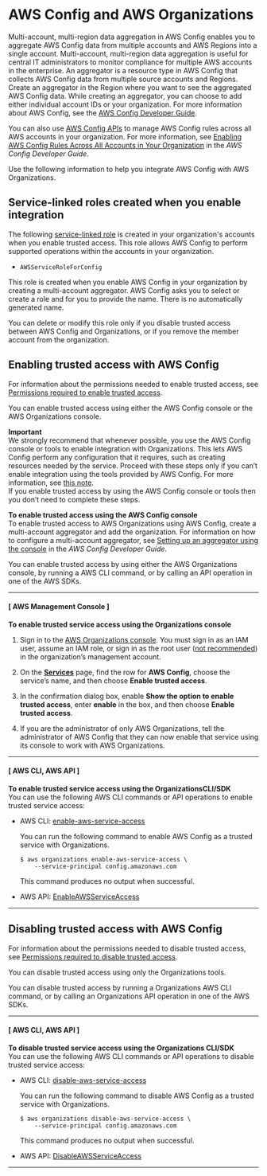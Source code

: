 # AWS Config and AWS Organizations<a name="services-that-can-integrate-config"></a>

Multi\-account, multi\-region data aggregation in AWS Config enables you to aggregate AWS Config data from multiple accounts and AWS Regions into a single account\. Multi\-account, multi\-region data aggregation is useful for central IT administrators to monitor compliance for multiple AWS accounts in the enterprise\. An aggregator is a resource type in AWS Config that collects AWS Config data from multiple source accounts and Regions\. Create an aggregator in the Region where you want to see the aggregated AWS Config data\. While creating an aggregator, you can choose to add either individual account IDs or your organization\. For more information about AWS Config, see the [AWS Config Developer Guide](https://docs.aws.amazon.com/config/latest/developerguide/)\.

You can also use [AWS Config APIs](https://docs.aws.amazon.com/config/latest/APIReference/welcome.html) to manage AWS Config rules across all AWS accounts in your organization\. For more information, see [Enabling AWS Config Rules Across All Accounts in Your Organization](https://docs.aws.amazon.com/config/latest/developerguide/config-rule-multi-account-deployment.html) in the *AWS Config Developer Guide*\.

Use the following information to help you integrate AWS Config with AWS Organizations\.



## Service\-linked roles created when you enable integration<a name="integrate-enable-slr-config"></a>

The following [service\-linked role](https://docs.aws.amazon.com/IAM/latest/UserGuide/using-service-linked-roles.html) is created in your organization's accounts when you enable trusted access\. This role allows AWS Config to perform supported operations within the accounts in your organization\. 
+ `AWSServiceRoleForConfig`

This role is created when you enable AWS Config in your organization by creating a multi\-account aggregator\. AWS Config asks you to select or create a role and for you to provide the name\. There is no automatically generated name\.

You can delete or modify this role only if you disable trusted access between AWS Config and Organizations, or if you remove the member account from the organization\.

## Enabling trusted access with AWS Config<a name="integrate-enable-ta-config"></a>

For information about the permissions needed to enable trusted access, see [Permissions required to enable trusted access](orgs_integrate_services.md#orgs_trusted_access_perms)\.

You can enable trusted access using either the AWS Config console or the AWS Organizations console\.

**Important**  
We strongly recommend that whenever possible, you use the AWS Config console or tools to enable integration with Organizations\. This lets AWS Config perform any configuration that it requires, such as creating resources needed by the service\. Proceed with these steps only if you can’t enable integration using the tools provided by AWS Config\. For more information, see [this note](orgs_integrate_services.md#important-note-about-integration)\.   
If you enable trusted access by using the AWS Config console or tools then you don’t need to complete these steps\.

**To enable trusted access using the AWS Config console**  
To enable trusted access to AWS Organizations using AWS Config, create a multi\-account aggregator and add the organization\. For information on how to configure a multi\-account aggregator, see [Setting up an aggregator using the console](https://docs.aws.amazon.com/config/latest/developerguide/setup-aggregator-console.html) in the *AWS Config Developer Guide*\.

You can enable trusted access by using either the AWS Organizations console, by running a AWS CLI command, or by calling an API operation in one of the AWS SDKs\.

------
#### [ AWS Management Console ]

**To enable trusted service access using the Organizations console**

1. Sign in to the [AWS Organizations console](https://console.aws.amazon.com/organizations/v2)\. You must sign in as an IAM user, assume an IAM role, or sign in as the root user \([not recommended](https://docs.aws.amazon.com/IAM/latest/UserGuide/best-practices.html#lock-away-credentials)\) in the organization’s management account\.

1. On the **[Services](https://console.aws.amazon.com/organizations/v2/home/services)** page, find the row for **AWS Config**, choose the service’s name, and then choose **Enable trusted access**\.

1. In the confirmation dialog box, enable **Show the option to enable trusted access**, enter **enable** in the box, and then choose **Enable trusted access**\.

1. If you are the administrator of only AWS Organizations, tell the administrator of AWS Config that they can now enable that service using its console to work with AWS Organizations\.

------
#### [ AWS CLI, AWS API ]

**To enable trusted service access using the OrganizationsCLI/SDK**  
You can use the following AWS CLI commands or API operations to enable trusted service access:
+ AWS CLI: [enable\-aws\-service\-access](https://docs.aws.amazon.com/cli/latest/reference/organizations/enable-aws-service-access.html)

  You can run the following command to enable AWS Config as a trusted service with Organizations\.

  ```
  $ aws organizations enable-aws-service-access \ 
      --service-principal config.amazonaws.com
  ```

  This command produces no output when successful\.
+ AWS API: [EnableAWSServiceAccess](https://docs.aws.amazon.com/organizations/latest/APIReference/API_EnableAWSServiceAccess.html)

------

## Disabling trusted access with AWS Config<a name="integrate-disable-ta-config"></a>

For information about the permissions needed to disable trusted access, see [Permissions required to disable trusted access](orgs_integrate_services.md#orgs_trusted_access_disable_perms)\.

You can disable trusted access using only the Organizations tools\.

You can disable trusted access by running a Organizations AWS CLI command, or by calling an Organizations API operation in one of the AWS SDKs\.

------
#### [ AWS CLI, AWS API ]

**To disable trusted service access using the Organizations CLI/SDK**  
You can use the following AWS CLI commands or API operations to disable trusted service access:
+ AWS CLI: [disable\-aws\-service\-access](https://docs.aws.amazon.com/cli/latest/reference/organizations/disable-aws-service-access.html)

  You can run the following command to disable AWS Config as a trusted service with Organizations\.

  ```
  $ aws organizations disable-aws-service-access \
      --service-principal config.amazonaws.com
  ```

  This command produces no output when successful\.
+ AWS API: [DisableAWSServiceAccess](https://docs.aws.amazon.com/organizations/latest/APIReference/API_DisableAWSServiceAccess.html)

------